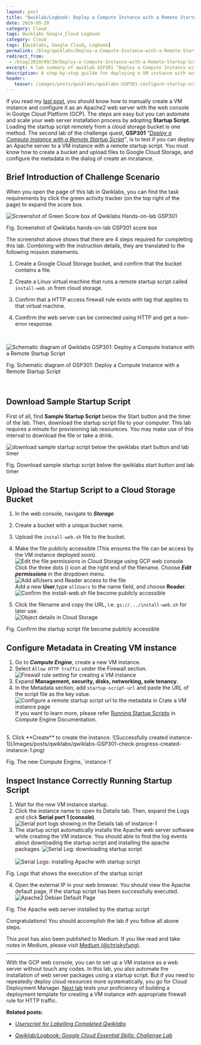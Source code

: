```yaml
---
layout: post
title: "Qwiklab/Logbook: Deploy a Compute Instance with a Remote Startup Script"
date: 2019-09-20
category: Cloud
tags: Qwiklabs Google_Cloud Logbook
category: Cloud
tags: [Qwiklabs, Google Cloud, Logbook]
permalink: /blog/qwiklabs/Deploy-a-Compute-Instance-with-a-Remote-Startup-Script
redirect_from:
 - /blog/2019/09/20/Deploy-a-Compute-Instance-with-a-Remote-Startup-Script
excerpt: A lab summary of qwiklab GSP301 "Deploy a Compute Instance with a Remote Startup Script" | 1. Download Sample Startup Script | 2. Upload the Startup Script to a Cloud Storage Bucket | 3. Configure Metadata in Creating VM instance | 4. Inspect Instance Correctly Running Startup Script
description: A step-by-step guilde for deploying a VM instance with automaticlly installing Apache web server package by using a Remote Startup Script on Google Cloud Platform.
header: 
   teaser: /images/posts/qwiklabs/qwiklabs-GSP301-configure-startup-script-url-to-metadata.png
---
```


<!--more-->

If you read my [last post](/blog/qwiklabs/Google-Cloud-Essential-Skills-Challenge-Lab), you should know how to manually create a VM instance and configure it as an Apache2 web server with the web console in Goolge Cloud Platform (GCP). The steps are easy but you can automate and scale your web server installation process by adopting **Startup Script**. Loading the startup script remotely from a cloud storage bucket is one method. The second lab of the challenge quest, **GSP301** _"[Deploy a Compute Instance with a Remote Startup Script](https://www.qwiklabs.com/focuses/1735?parent=catalog)"_, is to test if you can deploy an Apache server to a VM instance with a remote startup script. You must know how to create a bucket and upload files to Google Cloud Storage, and configure the metadata in the dialog of create an incstance.

## Brief Introduction of Challenge Scenario

When you open the page of this lab in Qwiklabs, you can find the task requirements by click the green activity tracker (on the top right of the page) to expand the score box.

![Screenshot of Green Score box of Qwiklabs Hands-on-lab GSP301](/images/posts/qwiklabs/score_box_of_qwiklabs_GSP301.png)
<p class="img-caption">Fig. Screenshot of Qwiklabs hands-on-lab GSP301 score box
</p>

The screenshot above shows that there are 4 steps required for completing this lab. Combining with the instruction details, they are translated to the following mission statements.

1. Create a Google Cloud Storage bucket, and confirm that the bucket contains a file.

2. Create a Linux virtual machine that runs a remote startup script called `install-web.sh`  from cloud storage.

3. Confirm that a HTTP access firewall rule exists with tag that applies to that virtual machine.

4. Comfirm the web server can be connected using HTTP and get a non-error response.

<br>

![Schematic diagram of Qwiklabs GSP301: Deploy a Compute Instance with a Remote Startup Script](/images/posts/qwiklabs/qwiklab-GSP301-schematic.png)
<p class="img-caption">Fig. Schematic diagram of GSP301: Deploy a Compute Instance with a Remote Startup Script</p>

<br>

## Download Sample Startup Script

First of all, find **Sample Startup Script** below the Start button and the timer of the lab. Then, download the startup script file to your computer. This lab requires a minute for provisioning lab resoureces. You may make use of this interval to download the file or take a drink.

![download sample startup script below the qwiklabs start button and lab timer](/images/posts/qwiklabs/qwiklabs-GSP301-download-startup-script-file.png)
<p class="img-caption">Fig. Download sample startup script below the qwiklabs start button and lab timer</p>

## Upload the Startup Script to a Cloud Storage Bucket

1. In the web console, navigate to **_Storage_**.
2. Create a bucket with a unique bucket name.
3. Upload the `install-web.sh` file to the bucket.
4. Make the file publicly accessible (This ensures the file can be access by the VM instance deployed soon).
 <br>![Edit the file permissions in Cloud Storage using GCP web console](/images/posts/qwiklabs/qwiklabs-GSP301-edit-file-permission-in-GCP-storage-bucket.png)<br>
 Click the three dots (<i class='fas fa-ellipsis-v'></i>) icon at the right end of the filename. Choose **_Edit permissions_** in the dropdown menu.<br>
![Add allUsers and Reader access to the file](/images/posts/qwiklabs/qwiklabs-GSP301-add-allusers-read-permission-to-install-web-sh.png)<br>
Add a new **User**,type `allUsers` to the name field, and choose **Reader**.<br>
![Confirm the install-web.sh file become pubilcly accessible](/images/posts/qwiklabs/qwiklabs-GSP301-make-install-web-sh-publicly-accessible.png)<br>

5. Click the filename and copy the URL, i.e. `gs://.../install-web.sh` for later use.<br>![Object details in Cloud Storage](/images/posts/qwiklabs/qwiklabs-GSP301-obtain-gs-url-startup-script-file.png)
<p class="img-caption">Fig. Confirm the startup script file become pubilcly accessible</p>

## Configure Metadata in Creating VM instance

1. Go to **_Compute Engine_**, create a new VM instance.
2. Select `Allow HTTP traffic` under the Firewall section.
![Firewall rule setting for creating a VM instance](/images/posts/qwiklabs/qwiklabs-GSP101-step2-allow-HTTP-traffic-in-firewall-setting.png)
3. Expand **Management, security, disks, networking, sole tenancy**.
4. In the Metadata section, add `startup-script-url` and paste the URL of the script file as the key value.
![Configure a remote startup script url to the metadata in Crate a VM instance page](/images/posts/qwiklabs/qwiklabs-GSP301-configure-startup-script-url-to-metadata.png)
If you want to learn more, please refer [Running Startup Scripts](https://cloud.google.com/compute/docs/startupscript) in Compute Engine Documentation.
<br>
5. Click **Create** to create the instance.
![Successfully created instance-1](/images/posts/qwiklabs/qwiklabs-GSP301-check-progress-created-instance-1.png)
<p class="img-caption">Fig. The new Compute Engine, `instance-1`</p>

## Inspect Instance Correctly Running Startup Script

1. Wait for the new VM instance startup.
2. Click the instance name to open its Details tab. Then, expand the Logs and click **Serial port 1 (console)**.
![Serial port logs showing in the Details tab of instance-1](/images/posts/qwiklabs/qwiklabs-GSP301-view-serial-port-of-created-vm-instance.png)
3. The startup script automatically installs the Apache web server software while creating the VM instance. You should able to find the log events about downloading the startup script and installing the apache packages.
![Serial Log: downloading startup script](/images/posts/qwiklabs/qwiklabs-GSP301-logs-of-serial-port-1.png)<br><br>
![Serial Logs: installing Apache with startup script](/images/posts/qwiklabs/qwiklabs-GSP301-apache-installation-in-logs-of-serial-port-1.png)
<p class="img-caption">Fig. Logs that shows the execution of the startup script</p>

4. Open the external IP in your web browser. You should view the Apache default page, if the startup script has been successfully executed.
![Apache2 Debian Default Page](/images/posts/qwiklabs/qwiklabs-GSP101-step3-configure-apache2-web-server-in-VM-instance.png)
<p class="img-caption">Fig. The Apache web server installed by the startup script</p>

Congratulations! You should accomplish the lab if you follow all above steps.

This post has also been published to Medium. If you like read and take notes in Medium, please visit [Medium (@chriskyfung)](https://medium.com/@chriskyfung/qwiklab-logbook-deploy-a-compute-instance-with-a-remote-startup-script-2300f5aecc16).

* * *

With the GCP web console, you can to set up a VM instance as a web server without touch any codes. In this lab, you also automate the installation of web server packages using a startup script. But if you need to repeatedly deploy cloud resources more systematically, you go for Cloud Deployment Manager. [Next lab](/blog/qwiklabs/Configure-a-Firewall-and-a-Startup-Script-with-Deployment-Manager) tests your proficiency of building a deployment template for creating a VM instance with appropriate firewall rule for HTTP traffic.

**Related posts:**

- _[Userscript for Labelling Completed Qwiklabs](/blog/qwiklabs/Google-Cloud-Essential-Skills-Challenge-Lab)_

- _[Qwiklab/Logbook: Google Cloud Essential Skills: Challenge Lab](/blog/qwiklabs/Google-Cloud-Essential-Skills-Challenge-Lab)_